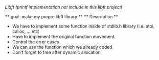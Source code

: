 *Libft (printf implementation not include in this libft project)*

** goal: make my propre libft library **
** Description **
  - We have to implement some function inside of stdlib.h library (i.e. atoi, calloc, ... etc)
  - Have to implement the original function movement.
  - Control the error cases
  - We can use the function which we already coded
  - Don't forget to free after dynamic allocation
